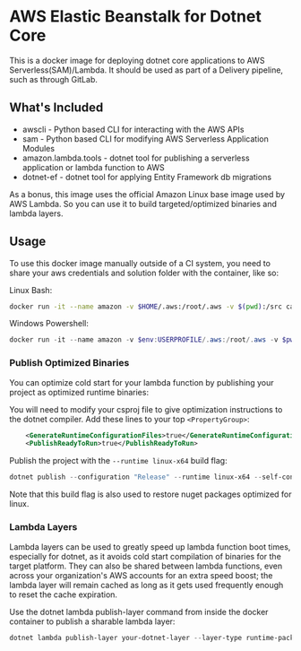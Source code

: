 # AWS Elastic Beanstalk for Dotnet Core

This is a docker image for deploying dotnet core applications to AWS Serverless(SAM)/Lambda. It should be used as part of a Delivery pipeline, such as through GitLab.

## What's Included

* awscli - Python based CLI for interacting with the AWS APIs
* sam - Python based CLI for modifying AWS Serverless Application Modules
* amazon.lambda.tools - dotnet tool for publishing a serverless application or lambda function to AWS
* dotnet-ef - dotnet tool for applying Entity Framework db migrations

As a bonus, this image uses the official Amazon Linux base image used by AWS Lambda. So you can use it to build targeted/optimized binaries and lambda layers.

## Usage

To use this docker image manually outside of a CI system, you need to share your aws credentials and solution folder with the container, like so:

Linux Bash:

```bash
docker run -it --name amazon -v $HOME/.aws:/root/.aws -v $(pwd):/src carlin/aws-serverless-dotnet-deploy bash
```

Windows Powershell:

```powershell
docker run -it --name amazon -v $env:USERPROFILE/.aws:/root/.aws -v $pwd:/src carlin/aws-serverless-dotnet-deploy bash
```

### Publish Optimized Binaries

You can optimize cold start for your lambda function by publishing your project as optimized runtime binaries:

You will need to modify your csproj file to give optimization instructions to the dotnet compiler. Add these lines to your top `<PropertyGroup>`:

```xml
    <GenerateRuntimeConfigurationFiles>true</GenerateRuntimeConfigurationFiles>
    <PublishReadyToRun>true</PublishReadyToRun>
```

Publish the project with the `--runtime linux-x64` build flag:  

```powershell
dotnet publish --configuration "Release" --runtime linux-x64 --self-contained false
```

Note that this build flag is also used to restore nuget packages optimized for linux.

### Lambda Layers

Lambda layers can be used to greatly speed up lambda function boot times, especially for dotnet, as it avoids cold start compilation of binaries for the target platform. They can also be shared between lambda functions, even across your organization's AWS accounts for an extra speed boost; the lambda layer will remain cached as long as it gets used frequently enough to reset the cache expiration.

Use the dotnet lambda publish-layer command from inside the docker container to publish a sharable lambda layer:

```powershell
dotnet lambda publish-layer your-dotnet-layer --layer-type runtime-package-store --s3-bucket arn:aws:s3:::your-bucket --enable-package-optimization true
```
